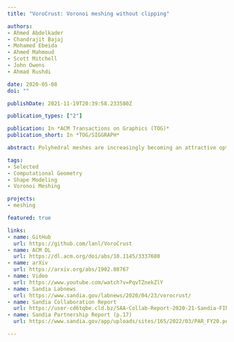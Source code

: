 ```yaml
---
title: "VoroCrust: Voronoi meshing without clipping"

authors:
- Ahmed Abdelkader
- Chandrajit Bajaj
- Mohamed Ebeida
- Ahmed Mahmoud
- Scott Mitchell
- John Owens
- Ahmad Rushdi

date: 2020-05-08
doi: ""

publishDate: 2021-11-19T20:39:58.233580Z

publication_types: ["2"]

publication: In *ACM Transactions on Graphics (TOG)*
publication_short: In *TOG/SIGGRAPH*

abstract: Polyhedral meshes are increasingly becoming an attractive option with particular advantages over traditional meshes for certain applications. What has been missing is a robust polyhedral meshing algorithm that can handle broad classes of domains exhibiting arbitrarily curved boundaries and sharp features. In addition, the power of primal-dual mesh pairs, exemplified by Voronoi-Delaunay meshes, has been recognized as an important ingredient in numerous formulations. The VoroCrust algorithm is the first provably correct algorithm for conforming polyhedral Voronoi meshing for non-convex and non-manifold domains with guarantees on the quality of both surface and volume elements. A robust refinement process estimates a suitable sizing field that enables the careful placement of Voronoi seeds across the surface, circumventing the need for clipping and avoiding its many drawbacks. The algorithm has the flexibility of filling the interior by either structured or random samples while preserving all sharp features in the output mesh. We demonstrate the capabilities of the algorithm on a variety of models and compare against state-of-the-art polyhedral meshing methods based on clipped Voronoi cells establishing the clear advantage of VoroCrust output.

tags:
- Selected
- Computational Geometry
- Shape Modeling
- Voronoi Meshing

projects:
- meshing

featured: true

links:
- name: GitHub
  url: https://github.com/lanl/VoroCrust
- name: ACM DL
  url: https://dl.acm.org/doi/abs/10.1145/3337680
- name: arXiv
  url: https://arxiv.org/abs/1902.08767
- name: Video
  url: https://www.youtube.com/watch?v=PqvTZnekZlY
- name: Sandia Labnews
  url: https://www.sandia.gov/labnews/2020/04/23/vorocrust/
- name: Sandia Collaboration Report
  url: https://user-cd6tqbe.cld.bz/SAA-Collab-Report-2020-21-Sandia-FINAL/82/
- name: Sandia Partnership Report (p.17)
  url: https://www.sandia.gov/app/uploads/sites/165/2022/03/PAR_FY20.pdf

---
```

